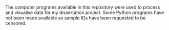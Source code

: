 The computer programs available in this repository were used to process and visualise data for my dissertation project.
Some Python programs have not been made available as sample IDs have been requested to be censored. 
